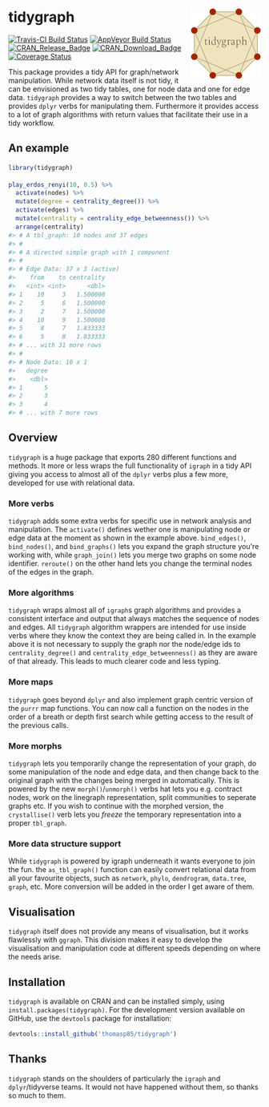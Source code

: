 
<!-- README.md is generated from README.Rmd. Please edit that file -->
tidygraph <img src="man/figures/logo.png" align="right" />
==========================================================

[![Travis-CI Build Status](https://travis-ci.org/thomasp85/tidygraph.svg?branch=master)](https://travis-ci.org/thomasp85/tidygraph) [![AppVeyor Build Status](https://ci.appveyor.com/api/projects/status/github/thomasp85/tidygraph?branch=master&svg=true)](https://ci.appveyor.com/project/thomasp85/tidygraph) [![CRAN\_Release\_Badge](http://www.r-pkg.org/badges/version-ago/tidygraph)](https://CRAN.R-project.org/package=tidygraph) [![CRAN\_Download\_Badge](http://cranlogs.r-pkg.org/badges/tidygraph)](https://CRAN.R-project.org/package=tidygraph) [![Coverage Status](https://img.shields.io/codecov/c/github/thomasp85/tidygraph/master.svg)](https://codecov.io/github/thomasp85/tidygraph?branch=master)

This package provides a tidy API for graph/network manipulation. While network data itself is not tidy, it can be envisioned as two tidy tables, one for node data and one for edge data. `tidygraph` provides a way to switch between the two tables and provides `dplyr` verbs for manipulating them. Furthermore it provides access to a lot of graph algorithms with return values that facilitate their use in a tidy workflow.

An example
----------

``` r
library(tidygraph)

play_erdos_renyi(10, 0.5) %>% 
  activate(nodes) %>% 
  mutate(degree = centrality_degree()) %>% 
  activate(edges) %>% 
  mutate(centrality = centrality_edge_betweenness()) %>% 
  arrange(centrality)
#> # A tbl_graph: 10 nodes and 37 edges
#> #
#> # A directed simple graph with 1 component
#> #
#> # Edge Data: 37 x 3 (active)
#>    from    to centrality
#>   <int> <int>      <dbl>
#> 1    10     3   1.500000
#> 2     5     6   1.500000
#> 3     2     7   1.500000
#> 4    10     9   1.500000
#> 5     8     7   1.833333
#> 6     5     8   1.833333
#> # ... with 31 more rows
#> #
#> # Node Data: 10 x 1
#>   degree
#>    <dbl>
#> 1      5
#> 2      3
#> 3      4
#> # ... with 7 more rows
```

Overview
--------

`tidygraph` is a huge package that exports 280 different functions and methods. It more or less wraps the full functionality of `igraph` in a tidy API giving you access to almost all of the `dplyr` verbs plus a few more, developed for use with relational data.

### More verbs

`tidygraph` adds some extra verbs for specific use in network analysis and manipulation. The `activate()` defines wether one is manipulating node or edge data at the moment as shown in the example above. `bind_edges()`, `bind_nodes()`, and `bind_graphs()` lets you expand the graph structure you're working with, while `graph_join()` lets you merge two graphs on some node identifier. `reroute()` on the other hand lets you change the terminal nodes of the edges in the graph.

### More algorithms

`tidygraph` wraps almost all of `igraph`s graph algorithms and provides a consistent interface and output that always matches the sequence of nodes and edges. All `tidygraph` algorithm wrappers are intended for use inside verbs where they know the context they are being called in. In the example above it is not necessary to supply the graph nor the node/edge ids to `centrality_degree()` and `centrality_edge_betweenness()` as they are aware of that already. This leads to much clearer code and less typing.

### More maps

`tidygraph` goes beyond `dplyr` and also implement graph centric version of the `purrr` map functions. You can now call a function on the nodes in the order of a breath or depth first search while getting access to the result of the previous calls.

### More morphs

`tidygraph` lets you temporarily change the representation of your graph, do some manipulation of the node and edge data, and then change back to the original graph with the changes being merged in automatically. This is powered by the new `morph()`/`unmorph()` verbs hat lets you e.g. contract nodes, work on the linegraph representation, split communities to seperate graphs etc. If you wish to continue with the morphed version, the `crystallise()` verb lets you *freeze* the temporary representation into a proper `tbl_graph`.

### More data structure support

While `tidygraph` is powered by igraph underneath it wants everyone to join the fun. the `as_tbl_graph()` function can easily convert relational data from all your favourite objects, such as `network`, `phylo`, `dendrogram`, `data.tree`, `graph`, etc. More conversion will be added in the order I get aware of them.

Visualisation
-------------

`tidygraph` itself does not provide any means of visualisation, but it works flawlessly with `ggraph`. This division makes it easy to develop the visualisation and manipulation code at different speeds depending on where the needs arise.

Installation
------------

`tidygraph` is available on CRAN and can be installed simply, using `install.packages(tidygraph)`. For the development version available on GitHub, use the `devtools` package for installation:

``` r
devtools::install_github('thomasp85/tidygraph')
```

Thanks
------

`tidygraph` stands on the shoulders of particularly the `igraph` and `dplyr`/tidyverse teams. It would not have happened without them, so thanks so much to them.
